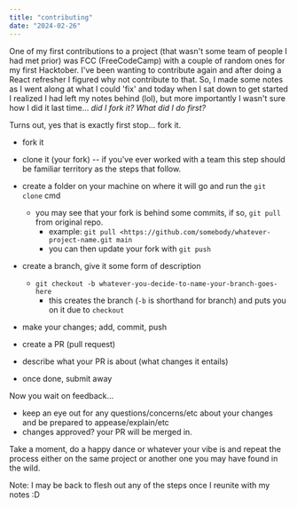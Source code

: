 ```yaml
---
title: "contributing"
date: "2024-02-26"
---
```


One of my first contributions to a project (that wasn't some team of people I had met prior) was FCC (FreeCodeCamp) with a couple of random ones for my first Hacktober. I've been wanting to contribute again and after doing a React refresher I figured why not contribute to that. So, I made some notes as I went along at what I could 'fix' and today when I sat down to get started I realized I had left my notes behind (lol), but more importantly I wasn't sure how I did it last time... _did I fork it? What did I do first?_

Turns out, yes that is exactly first stop... fork it.

- fork it

- clone it (your fork) -- if you've ever worked with a team this step should be familiar territory as the steps that follow.

- create a folder on your machine on where it will go and run the `git clone` cmd
    - you may see that your fork is behind some commits, if so, `git pull` from original repo.
        - example: `git pull <https://github.com/somebody/whatever-project-name.git main`
        - you can then update your fork with `git push`

- create a branch, give it some form of description
    - `git checkout -b whatever-you-decide-to-name-your-branch-goes-here`
        - this creates the branch (`-b` is shorthand for branch) and puts you on it due to `checkout`

- make your changes; add, commit, push


- create a PR (pull request)

- describe what your PR is about (what changes it entails)

- once done, submit away

Now you wait on feedback...

- keep an eye out for any questions/concerns/etc about your changes and be prepared to appease/explain/etc
- changes approved? your PR will be merged in.

Take a moment, do a happy dance or whatever your vibe is and repeat the process either on the same project or another one you may have found in the wild.

Note: I may be back to flesh out any of the steps once I reunite with my notes :D